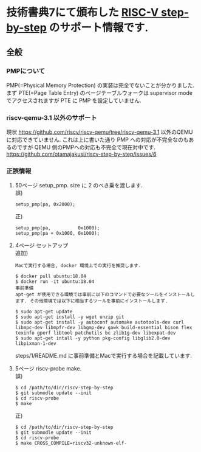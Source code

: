 # 技術書典7にて頒布した [RISC-V step-by-step](https://techbookfest.org/event/tbf07/circle/5765209499107328) のサポート情報です.

## 全般
### PMPについて
PMP(=Physical Memory Protection) の実装は完全でないことが分かりました.
まず PTE(=Page Table Entry) のページテーブルウォークは supervisor mode
でアクセスされますが PTE に PMP を設定していません.

### riscv-qemu-3.1 以外のサポート
現状 https://github.com/riscv/riscv-qemu/tree/riscv-qemu-3.1
以外のQEMUに対応できていません. これは上に書いた通り PMP
への対応が不完全なのもあるのですが QEMU 側のPMPへの対応も不完全で現在対中です.
https://github.com/otamajakusi/riscv-step-by-step/issues/6

### 正誤情報
1. 50ページ setup_pmp. size に 2 のべき乗を渡します.  
   誤)
   ```
   setup_pmp(pa, 0x2000);
   ```
   正)
   ```
   setup_pmp(pa,          0x1000);
   setup_pmp(pa + 0x1000, 0x1000);
   ```

2. 4ページ セットアップ  
   追加)
   ```
   Macで実行する場合, docker 環境上での実行を推奨します.

   $ docker pull ubuntu:18.04
   $ docker run -it ubuntu:18.04
   事前準備
   apt-get が使用できる環境では事前に以下のコマンドで必要なツールをインストールします. その他環境では以下に相当するツールを事前にインストールします.

   $ sudo apt-get update
   $ sudo apt-get install -y wget unzip git
   $ sudo apt-get install -y autoconf automake autotools-dev curl libmpc-dev libmpfr-dev libgmp-dev gawk build-essential bison flex  texinfo gperf libtool patchutils bc zlib1g-dev libexpat-dev
   $ sudo apt-get intall -y python pkg-config libglib2.0-dev libpixman-1-dev
   ```
   steps/1/README.md に事前準備とMacで実行する場合を記載しています.

3. 5ページ riscv-probe make.  
   誤)
   ```
   $ cd /path/to/dir/riscv-step-by-step
   $ git submodle update --init
   $ cd riscv-probe
   $ make
   ```
   正)
   ```
   $ cd /path/to/dir/riscv-step-by-step
   $ git submodle update --init
   $ cd riscv-probe
   $ make CROSS_COMPILE=riscv32-unknown-elf- 
   ```
